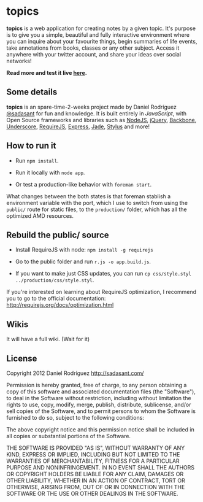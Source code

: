 # topics

**topics** is a web application for creating notes by a given topic. It's purpose is to give you a simple, beautiful and fully interactive environment where you can inquire about your favourite things, begin summaries of life events, take annotations from books, classes or any other subject. Access it anywhere with your twitter account, and share your ideas over social networks!

**Read more and test it live [here](http://topics.herokuapp.com/sadasant/topic/89bfef93da3549baface0b8aa34fe63578b8ddd70eee79dcd3910ecd57ce9b0c).**

## Some details

**topics** is an spare-time-2-weeks project made by Daniel Rodríguez [@sadasant](https://mobile.twitter.co/sadasant) for fun and knowledge. It is built entirely in *JavaScript*, with Open Source frameworks and libraries such as [NodeJS](http://nodejs.org/), [jQuery](http://jquery.com/), [Backbone](http://documentcloud.github.com/backbone/), [Underscore](documentcloud.github.com/underscore/), [RequireJS](http://requirejs.org/), [Express](http://expressjs.com/), [Jade](https://github.com/visionmedia/jade), [Stylus](http://learnboost.github.com/stylus/) and more!

## How to run it

- Run `npm install`.

- Run it locally with `node app`.

- Or test a production-like behavior with `foreman start`.

What changes between the both states is that foreman stablish a environment variable with the port, which I use to switch from using
the `public/` route for static files, to the `production/` folder, which has all the optimized AMD resources.

## Rebuild the public/ source

- Install RequireJS with node: `npm install -g requirejs`

- Go to the public folder and run `r.js -o app.build.js`.

- If you want to make just CSS updates, you can run `cp css/style.styl ../production/css/style.styl`.

If you're interested on learning about RequireJS optimization,
I recommend you to go to the official documentation: <http://requirejs.org/docs/optimization.html>

## Wikis

It will have a full wiki. (Wait for it)

## License

Copyright 2012 Daniel Rodríguez
http://sadasant.com/

Permission is hereby granted, free of charge, to any person obtaining
a copy of this software and associated documentation files (the
"Software"), to deal in the Software without restriction, including
without limitation the rights to use, copy, modify, merge, publish,
distribute, sublicense, and/or sell copies of the Software, and to
permit persons to whom the Software is furnished to do so, subject to
the following conditions:

The above copyright notice and this permission notice shall be
included in all copies or substantial portions of the Software.

THE SOFTWARE IS PROVIDED "AS IS", WITHOUT WARRANTY OF ANY KIND,
EXPRESS OR IMPLIED, INCLUDING BUT NOT LIMITED TO THE WARRANTIES OF
MERCHANTABILITY, FITNESS FOR A PARTICULAR PURPOSE AND
NONINFRINGEMENT. IN NO EVENT SHALL THE AUTHORS OR COPYRIGHT HOLDERS BE
LIABLE FOR ANY CLAIM, DAMAGES OR OTHER LIABILITY, WHETHER IN AN ACTION
OF CONTRACT, TORT OR OTHERWISE, ARISING FROM, OUT OF OR IN CONNECTION
WITH THE SOFTWARE OR THE USE OR OTHER DEALINGS IN THE SOFTWARE.
